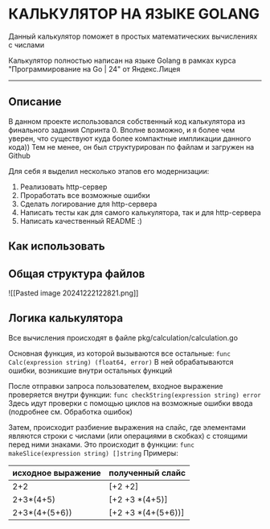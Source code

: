 # КАЛЬКУЛЯТОР НА ЯЗЫКЕ GOLANG

Данный калькулятор поможет в простых математических вычислениях с числами

Калькулятор полностью написан на языке Golang в рамках курса "Программирование на Go | 24" от Яндекс.Лицея

---
## Описание

В данном проекте использовался собственный код калькулятора из финального задания Спринта 0. Вполне возможно, и я более чем уверен, что существуют куда более компактные импликации данного кода)) Тем не менее, он был структурирован по файлам и загружен на Github

Для себя я выделил несколько этапов его модернизации:
1. Реализовать http-сервер
2. Проработать все возможные ошибки
3. Сделать логирование для http-сервера
4. Написать тесты как для самого калькулятора, так и для http-сервера
5. Написать качественный README   :)

## Как использовать



## Общая структура файлов

![[Pasted image 20241222122821.png]]

## Логика калькулятора

Все вычисления происходят в файле pkg/calculation/calculation.go

Основная функция, из которой вызываются все остальные:
`func Calc(expression string) (float64, error)`
В ней обрабатываются ошибки, возникшие внутри остальных функций

После отправки запроса пользователем, входное выражение проверяется внутри функции:
`func checkString(expression string) error`
Здесь идут проверки с помощью циклов на возможные ошибки ввода (подробнее см. Обработка ошибок)

Затем, происходит разбиение выражения на слайс, где элементами являются строки с числами (или операциями в скобках) с стоящими перед ними знаками. Это происходит в функции:
`func makeSlice(expression string) []string`
Примеры:

| исходное выражение | полученный слайс      |
| ------------------ | --------------------- |
| 2+2                | \[+2 +2]              |
| 2+3*(4+5)          | \[+2 +3 \*(4+5)]      |
| 2+3*(4+(5+6))      | \[+2 +3 *\(4+\(5+6))] |


